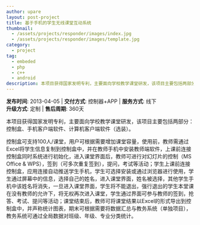 ```yaml
---
author: upare
layout: post-project
title: 基于手机的学生无线课堂互动系统
thumbnail:
  - /assets/projects/responder/images/index.jpg
  - /assets/projects/responder/images/template.jpg
category:
  - project
tag:
  - embeded
  - php
  - c++
  - android
description: 本项目获得国家发明专利，主要面向学校教学课堂研发，该项目主要包括两部分：控制盒、手机客户端软件、计算机客户端软件（选装）。
---
```

**发布时间**: 2013-04-05 | **交付方式**: 控制器+APP | **服务方式**: 线下  
**升级方式**: 定制 | **售后周期**: 360天

 本项目获得国家发明专利，主要面向学校教学课堂研发，该项目主要包括两部分：控制盒、手机客户端软件、计算机客户端软件（选装）。

 控制盒可支持100人/课堂，用户可根据需要增加课堂容量，使用前，教师需通过Excel将学生信息复制到控制盒中，并在教师手机中安装教师端软件，上课前连接控制盒同时系统进行初始化，进入课堂界面后，教师可进行对幻灯片的控制（MS Office &amp; WPS），签到（可多次重复签到），提问，考试等活动；学生上课前连接控制盒，应用连接自动推送学生手机，学生可选择安装或通过浏览器进行使用，学生通过屏幕中的信息，选择自己的姓名，进入课堂界面，姓名被选择，其他学生手机中该姓名将消失，一旦进入课堂界面，学生将不能退出，强行退出的学生本堂课在没有教师的允许下，将无权再次进入课堂，学生通过界面可参与教师的签到，抢答、考试、提问等活动；课堂结束后，教师可将课堂结果以Excel的形式导出到控制盒中，并声称统计图表，期末可根据需要将数据汇总与教务系统（单独项目），教务系统可通过全局数据对班级、年级、专业分类统计。
